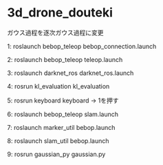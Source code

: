 # 3d_drone_douteki
ガウス過程を逐次ガウス過程に変更

1: roslaunch bebop_teleop bebop_connection.launch 

2: roslaunch bebop_teleop teleop.launch 

3: roslaunch darknet_ros darknet_ros.launch 

4: rosrun kl_evaluation kl_evaluation 

5: rosrun keyboard keyboard → 1を押す 

6: roslaunch bebop_teleop slam.launch 

7: roslaunch marker_util bebop.launch 

8: roslaunch slam_util bebop.launch 

9: rosrun gaussian_py gaussian.py
